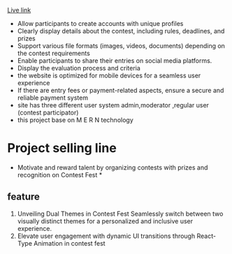 [Live link](https://contest-site-d88b9.web.app/)
* Allow participants to create accounts with unique profiles
* Clearly display details about the contest, including rules, deadlines, and prizes
* Support various file formats (images, videos, documents) depending on the contest requirements
* Enable participants to share their entries on social media platforms.
* Display the evaluation process and criteria
*  the website is optimized for mobile devices for a seamless user experience
* If there are entry fees or payment-related aspects, ensure a secure and reliable payment system
* site has three different user system admin,moderator ,regular user (contest participator)
* this project base on M E R N technology



# Project selling line
* Motivate and reward talent by organizing contests with prizes and recognition on Contest Fest *



## feature
1. Unveiling Dual Themes in Contest Fest Seamlessly switch between two visually distinct themes for a personalized and inclusive user experience.
2. Elevate user engagement with dynamic UI transitions through React-Type Animation in contest fest

   
